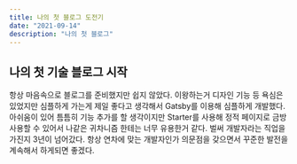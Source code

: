 ```yaml
---
title: 나의 첫 블로그 도전기
date: "2021-09-14"
description: "나의 첫 블로그"
---
```


## 나의 첫 기술 블로그 시작

항상 마음속으로 블로그를 준비했지만 쉽지 않았다. 이왕하는거 디자인 기능 등 욕심은 있었지만 심플하게 가는게 제일 좋다고 생각해서 Gatsby를 이용해 심플하게 개발했다.
아쉬움이 있어 틈틈히 기능 추가를 할 생각이지만 Starter를 사용해 정적 페이지로 금방 사용할 수 있어서 나같은 귀차니즘 한테는 너무 유용한거 같다.
벌써 개발자라는 직업을 가진지 3년이 넘어갔다. 항상 연차에 맞는 개발자인가 의문점을 갖으면서 꾸준한 발전을 계속해서 하게되면 좋겠다.
